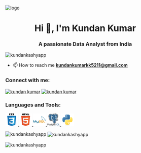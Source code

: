 ![logo](https://github.com/user-attachments/assets/c0e03572-90ec-4cc5-8120-37edc0f8db39)
<h1 align="center">Hi 👋, I'm Kundan Kumar</h1>
<h3 align="center">A passionate Data Analyst from India</h3>


<p align="left"> <img src="https://komarev.com/ghpvc/?username=kundankashyapp&label=Profile%20views&color=0e75b6&style=flat" alt="kundankashyapp" /> </p>

- 📫 How to reach me **kundankumarkk5211@gmail.com**

<h3 align="left">Connect with me:</h3>
<p align="left">
<a href="https://linkedin.com/in/kundan kumar" target="blank"><img align="center" src="https://raw.githubusercontent.com/rahuldkjain/github-profile-readme-generator/master/src/images/icons/Social/linked-in-alt.svg" alt="kundan kumar" height="30" width="40" /></a>
<a href="https://www.hackerrank.com/kundan kumar" target="blank"><img align="center" src="https://raw.githubusercontent.com/rahuldkjain/github-profile-readme-generator/master/src/images/icons/Social/hackerrank.svg" alt="kundan kumar" height="30" width="40" /></a>
</p>

<h3 align="left">Languages and Tools:</h3>
<p align="left"> <a href="https://www.w3schools.com/css/" target="_blank" rel="noreferrer"> <img src="https://raw.githubusercontent.com/devicons/devicon/master/icons/css3/css3-original-wordmark.svg" alt="css3" width="40" height="40"/> </a> <a href="https://www.w3.org/html/" target="_blank" rel="noreferrer"> <img src="https://raw.githubusercontent.com/devicons/devicon/master/icons/html5/html5-original-wordmark.svg" alt="html5" width="40" height="40"/> </a> <a href="https://www.mysql.com/" target="_blank" rel="noreferrer"> <img src="https://raw.githubusercontent.com/devicons/devicon/master/icons/mysql/mysql-original-wordmark.svg" alt="mysql" width="40" height="40"/> </a> <a href="https://www.postgresql.org" target="_blank" rel="noreferrer"> <img src="https://raw.githubusercontent.com/devicons/devicon/master/icons/postgresql/postgresql-original-wordmark.svg" alt="postgresql" width="40" height="40"/> </a> <a href="https://www.python.org" target="_blank" rel="noreferrer"> <img src="https://raw.githubusercontent.com/devicons/devicon/master/icons/python/python-original.svg" alt="python" width="40" height="40"/> </a> </p>

<p><img align="left" src="https://github-readme-stats.vercel.app/api/top-langs?username=kundankashyapp&show_icons=true&locale=en&layout=compact" alt="kundankashyapp" /></p>

<p>&nbsp;<img align="center" src="https://github-readme-stats.vercel.app/api?username=kundankashyapp&show_icons=true&locale=en" alt="kundankashyapp" /></p>

<p><img align="center" src="https://github-readme-streak-stats.herokuapp.com/?user=kundankashyapp&" alt="kundankashyapp" /></p>
